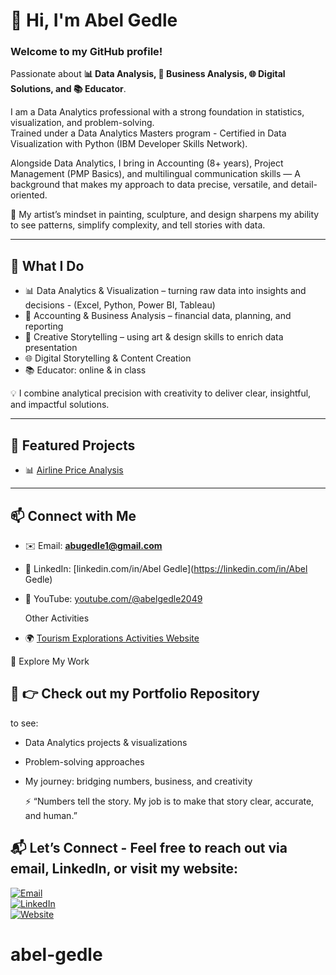 # 👋 Hi, I'm Abel Gedle  

### Welcome to my GitHub profile! 

Passionate about **📊 Data Analysis, 💼 Business Analysis, 🌐 Digital Solutions, and 📚 Educator**. 

I am a Data Analytics professional with a strong foundation in statistics, visualization, and problem-solving.                                    
Trained under a Data Analytics Masters program - Certified in Data Visualization with Python (IBM Developer Skills Network).

Alongside Data Analytics, I bring in Accounting (8+ years), Project Management (PMP Basics), and multilingual communication skills                                                                                           — A background that makes my approach to data precise, versatile, and detail-oriented. 
                                    

🎯 My artist’s mindset in painting, sculpture, and design sharpens my ability to see patterns, simplify complexity, and tell stories with data.

---

## 🚀 What I Do
- 📊 Data Analytics & Visualization – turning raw data into insights and decisions - (Excel, Python, Power BI, Tableau)
- 📑 Accounting & Business Analysis – financial data, planning, and reporting
- 🎨 Creative Storytelling – using art & design skills to enrich data presentation
- 🌐 Digital Storytelling & Content Creation
- 📚 Educator: online & in class

💡 I combine analytical precision with creativity to deliver clear, insightful, and impactful solutions.

---

## 📂 Featured Projects
- 📊 [Airline Price Analysis](https://github.com/abelgedle/airline-analysis)  

---

## 📫 Connect with Me
- ✉️ Email: **abugedle1@gmail.com**  
- 🔗 LinkedIn: [linkedin.com/in/Abel Gedle](https://linkedin.com/in/Abel Gedle)  
- 🎥 YouTube: [youtube.com/@abelgedle2049](https://youtube.com/@abelgedle2049)

   Other Activities
- 🌍 [Tourism Explorations Activities Website](https://abelugandaexplorations.wordpress.com)  
 
🚀 Explore My Work

## 🔗 👉 Check out my Portfolio Repository
 to see:

- Data Analytics projects & visualizations

- Problem-solving approaches

* My journey: bridging numbers, business, and creativity

  ⚡ “Numbers tell the story. My job is to make that story clear, accurate, and human.”

## 📬 Let’s Connect - Feel free to reach out via email, LinkedIn, or visit my website:

[![Email](https://img.shields.io/badge/Email-abugedle1%40gmail.com-red?style=for-the-badge&logo=gmail&logoColor=white)](mailto:abugedle1@gmail.com)  
[![LinkedIn](https://img.shields.io/badge/LinkedIn-blue?style=for-the-badge&logo=linkedin&logoColor=white)](https://linkedin.com/in/yourprofile)  
[![Website](https://img.shields.io/badge/Website-Portfolio-green?style=for-the-badge&logo=wordpress&logoColor=white)](https://abelugandaexplorations.wordpress.com)

# abel-gedle


